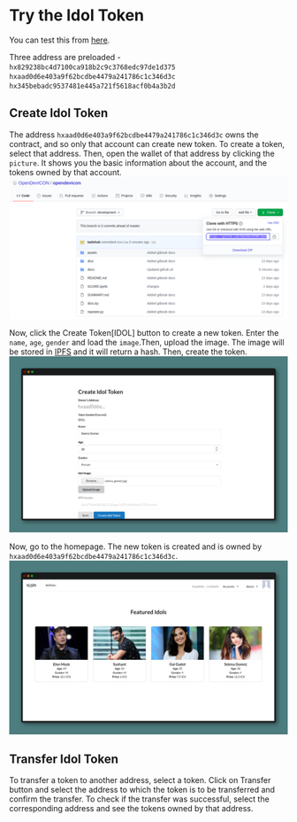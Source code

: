 # Try the Idol Token
You can test this from [here](https://idoltoken.opendevicon.io).

Three address are preloaded -
`hx829238bc4d7100ca918b2c9c3768edc97de1d375`
`hxaad0d6e403a9f62bcdbe4479a241786c1c346d3c` 
`hx345bebadc9537481e445a721f5618acf0b4a3b2d`

## Create Idol Token
The address `hxaad0d6e403a9f62bcdbe4479a241786c1c346d3c` owns the contract, and so only that account can create new token. To create a token, select that address. Then, open the wallet of that address by clicking the `picture`. It shows you the basic information about the account, and the tokens owned by that account.
![](../assets/github.png)

Now, click the Create Token[IDOL] button to create a new token. Enter the `name`, `age`, `gender` and load the `image`.Then, upload the image.  The image will be stored in [IPFS](https://ipfs.io/) and it will return a hash. Then, create the token. 
![](../assets/createidoltoken.png)

Now, go to the homepage. The new token is created and is owned by `hxaad0d6e403a9f62bcdbe4479a241786c1c346d3c`.
![](../assets/listofidols.png)

## Transfer Idol Token
To transfer a token to another address, select a token. Click on Transfer button and select the address to which the token is to be transferred and confirm the transfer. To check if the transfer was successful, select the corresponding address and see the tokens owned by that address. 